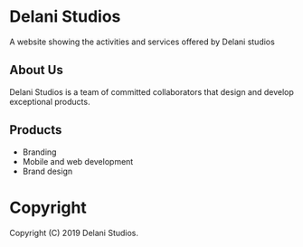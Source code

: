 # Delani Studios
A website showing the activities and services offered by Delani studios

## About Us
Delani Studios is a team of committed collaborators that design and develop exceptional products.

## Products
* Branding
* Mobile and web development
* Brand design

# Copyright

Copyright (C) 2019 Delani Studios.